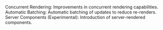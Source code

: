 
Concurrent Rendering: Improvements in concurrent rendering capabilities.
Automatic Batching: Automatic batching of updates to reduce re-renders.
Server Components (Experimental): Introduction of server-rendered components.